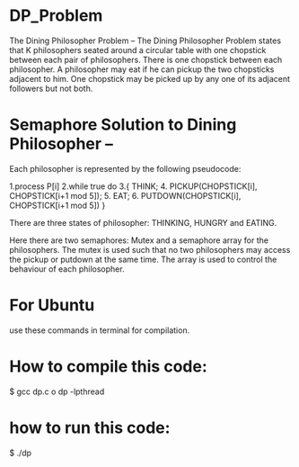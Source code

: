 # DP_Problem
The Dining Philosopher Problem – 
The Dining Philosopher Problem states that K philosophers seated around a circular table with one chopstick between each pair of philosophers. There is one chopstick between each philosopher. A philosopher may eat if he can pickup the two chopsticks adjacent to him. One chopstick may be picked up by any one of its adjacent followers but not both.
# Semaphore Solution to Dining Philosopher –
Each philosopher is represented by the following pseudocode:

1.process P[i]
2.while true do
3.{  THINK;
4.    PICKUP(CHOPSTICK[i], CHOPSTICK[i+1 mod 5]);
5.    EAT;
6.   PUTDOWN(CHOPSTICK[i], CHOPSTICK[i+1 mod 5])
   }

There are three states of philosopher: THINKING, HUNGRY and EATING. 

Here there are two semaphores: Mutex and a semaphore array for the philosophers. The mutex is used such that no two philosophers may access the pickup or putdown at the same time. The array is used to control the behaviour of each philosopher.
# For Ubuntu
use these commands in terminal for compilation.

# How to compile this code:
$ gcc dp.c o dp -lpthread

# how to run this code:
$ ./dp
